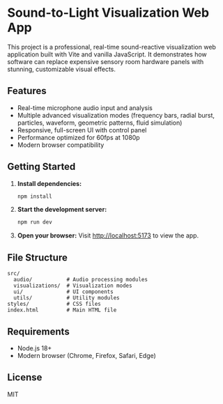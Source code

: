 # Sound-to-Light Visualization Web App

This project is a professional, real-time sound-reactive visualization web application built with Vite and vanilla JavaScript. It demonstrates how software can replace expensive sensory room hardware panels with stunning, customizable visual effects.

## Features
- Real-time microphone audio input and analysis
- Multiple advanced visualization modes (frequency bars, radial burst, particles, waveform, geometric patterns, fluid simulation)
- Responsive, full-screen UI with control panel
- Performance optimized for 60fps at 1080p
- Modern browser compatibility

## Getting Started

1. **Install dependencies:**
   ```sh
   npm install
   ```
2. **Start the development server:**
   ```sh
   npm run dev
   ```
3. **Open your browser:**
   Visit [http://localhost:5173](http://localhost:5173) to view the app.

## File Structure
```
src/
  audio/           # Audio processing modules
  visualizations/  # Visualization modes
  ui/              # UI components
  utils/           # Utility modules
styles/            # CSS files
index.html         # Main HTML file
```

## Requirements
- Node.js 18+
- Modern browser (Chrome, Firefox, Safari, Edge)

## License
MIT
